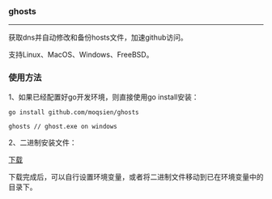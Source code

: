 ### ghosts
----------------
获取dns并自动修改和备份hosts文件，加速github访问。

支持Linux、MacOS、Windows、FreeBSD。

### 使用方法
1、如果已经配置好go开发环境，则直接使用go install安装：

```shell
go install github.com/moqsien/ghosts

ghosts // ghost.exe on windows
```

2、二进制安装文件：

[下载](https://github.com/moqsien/ghosts/releases/tag/v0.0.2)

下载完成后，可以自行设置环境变量，或者将二进制文件移动到已在环境变量中的目录下。
